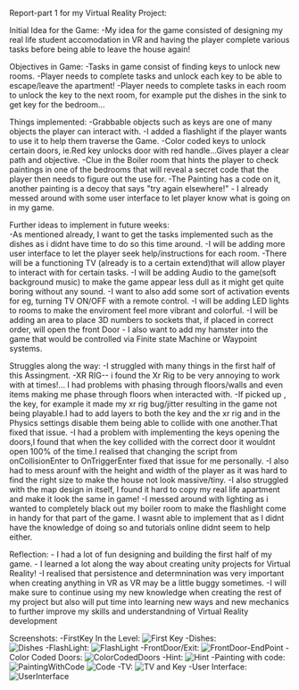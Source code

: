 Report-part 1 for my Virtual Reality Project:

Initial Idea for the Game:
        -My idea for the game consisted of designing my real life student accomodation in VR and having the player complete          various tasks before being able to leave the house again!

Objectives in Game:
        -Tasks in game consist of finding keys to unlock new rooms.
        -Player needs to complete tasks and unlock each key to be able to escape/leave the apartment!
        -Player needs to complete tasks in each room to unlock the key to the next room, for example put the dishes in the           sink to get key for the bedroom...  

Things implemented:
        -Grabbable objects such as keys are one of many objects the player can interact with.
        -I added a flashlight if the player wants to use it to help them traverse the Game.
        -Color coded keys to unlock certain doors, ie.Red key unlocks door with red handle...Gives player a clear path and 
         objective.
        -Clue in the Boiler room that hints the player to check paintings in one of the bedrooms that will reveal a secret           code that the player then needs to figure out the use for.
        -The Painting has a code on it, another painting is a decoy that says "try again elsewhere!"
        - I already messed around with some user interface to let player know what is going on in my game.
        

Further ideas to implement in future weeks:        
        -As mentioned already, I want to get the tasks implemented such as the dishes as i didnt have time to do so 
        this time around.
        -I will be adding more user interface to let the player seek help/instructions for each room.
        -There will be a functioning TV (already is to a certain extend)that will allow player to interact with for certain          tasks.
        -I will be adding Audio to the game(soft background music) to make the game appear less dull as it might get quite           boring without any sound.
        -I want to also add some sort of activation events for eg, turning TV ON/OFF with a remote control.
        -I will be adding LED lights to rooms to make the enviroment feel more vibrant and colorful.
        -I will be adding an area to place 3D numbers to sockets that, if placed in correct order, will open the front Door
        - I also want to add my hamster into the game that would be controlled via Finite state Machine or Waypoint systems.
        
        

Struggles along the way:
        -I struggled with many things in the first half of this Assingment.
        -XR RIG-- i found the Xr Rig to be very annoying to work with at times!... I had problems with phasing through               floors/walls and even items making me phase through floors when interacted with.
        -If picked up , the key, for example it made my xr rig bug/jitter resulting in the game not being playable.I had to           add layers to both the key and the xr rig and in the Physics settings disable them being able to collide with one           another.That fixed that issue.
        -I had a problem with implementing the keys opening the doors,I found that when the key collided with the correct           door it wouldnt open 100% of the time.I realised that changing the script from onCollisionEnter to OnTriggerEnter           fixed that issue for me personally.
        -I also had to mess arounf with the height and width of the player as it was hard to find the right size to make            the house not look massive/tiny.
        -I also struggled with the map design in itself, I found it hard to copy my real life apartment and make it look             the same in game!
        -I messed around with lighting as i wanted to completely black out my boiler room to make the flashlight come in            handy for that part of the game. I wasnt able to implement that as I didnt have the knowledge of doing so and               tutorials online didnt seem to help either.

Reflection:
        - I had a lot of fun designing and building the first half of my game.
        - I learned a lot along the way about creating unity projects for Virtual Reality!
        -I realised that persistence and determnination was very important when creating anything in VR as VR may be a              little buggy sometimes.
        -I will make sure to continue using my new knowledge when creating the rest of my project but also will put time            into learning new ways and new mechanics to further improve my skills and understandning of Virtual Reality development


Screenshots: 
        -FirstKey In the Level:
![First Key](https://github.com/tussoftwaredesign/ca-piotrWarkocki2003/assets/146718291/9ad311d1-1cca-4cb8-8e0a-a680bbff0b2d)
        -Dishes:  
![Dishes](https://github.com/tussoftwaredesign/ca-piotrWarkocki2003/assets/146718291/c82c6773-e983-4739-bbf6-a7e962b744c4)
        -FlashLight:
![FlashLight](https://github.com/tussoftwaredesign/ca-piotrWarkocki2003/assets/146718291/fffba7f4-6d05-44a7-962b-c04f00b8b147)
        -FrontDoor/Exit:
![FrontDoor-EndPoint](https://github.com/tussoftwaredesign/ca-piotrWarkocki2003/assets/146718291/cea28891-cea0-4f81-9f6d-26121966baf6)
        -Color Coded Doors:
![ColorCodedDoors](https://github.com/tussoftwaredesign/ca-piotrWarkocki2003/assets/146718291/d3df6e7e-06e8-48c3-a889-5b700a0fa4d7)
        -Hint:
![Hint](https://github.com/tussoftwaredesign/ca-piotrWarkocki2003/assets/146718291/2a4e755d-83c7-481c-859e-1dd245dd961a)
        -Painting with code:
![PaintingWithCode](https://github.com/tussoftwaredesign/ca-piotrWarkocki2003/assets/146718291/241c8fe8-24d6-4e37-8b5c-82ec98432f3c)
![Code](https://github.com/tussoftwaredesign/ca-piotrWarkocki2003/assets/146718291/7589ed25-4cec-435f-909f-a43ec122ddff)
        -TV:
![TV and Key](https://github.com/tussoftwaredesign/ca-piotrWarkocki2003/assets/146718291/ce150212-dfd7-43f9-af52-7fe8e52db209)
        -User Interface:
![UserInterface](https://github.com/tussoftwaredesign/ca-piotrWarkocki2003/assets/146718291/7d42d7c1-f337-453c-a798-158cbd8cdaf4)


 





